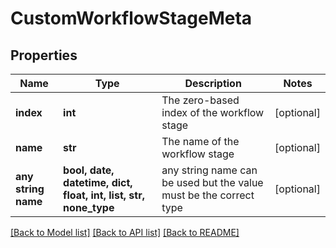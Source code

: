 # CustomWorkflowStageMeta


## Properties
Name | Type | Description | Notes
------------ | ------------- | ------------- | -------------
**index** | **int** | The zero-based index of the workflow stage | [optional] 
**name** | **str** | The name of the workflow stage | [optional] 
**any string name** | **bool, date, datetime, dict, float, int, list, str, none_type** | any string name can be used but the value must be the correct type | [optional]

[[Back to Model list]](../README.md#documentation-for-models) [[Back to API list]](../README.md#documentation-for-api-endpoints) [[Back to README]](../README.md)


